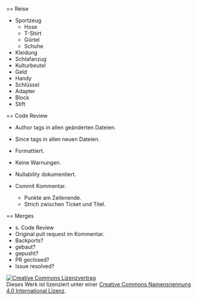 == Reise

* Sportzeug
    * Hose
    * T-Shirt
    * Gürtel
    * Schuhe
* Kleidung
* Schlafanzug
* Kulturbeutel
* Geld
* Handy
* Schlüssel
* Adapter
* Block
* Stift

== Code Review

* Author tags in allen geänderten Dateien.
* Since tags in allen neuen Dateien.
* Formattiert.
* Keine Warnungen.
* Nullability dokumentiert.

* Commit Kommentar.
    * Punkte am Zeilenende.
    * Strich zwischen Ticket und Titel.


== Merges

* s. Code Review
* Original pull request im Kommentar.
* Backports?
* gebaut?
* gepusht?
* PR geclosed?
* Issue resolved?




<a rel="license" href="http://creativecommons.org/licenses/by/4.0/"><img alt="Creative Commons Lizenzvertrag" style="border-width:0" src="https://i.creativecommons.org/l/by/4.0/88x31.png" /></a><br />Dieses Werk ist lizenziert unter einer <a rel="license" href="http://creativecommons.org/licenses/by/4.0/">Creative Commons Namensnennung 4.0 International Lizenz</a>.
